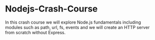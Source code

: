 # Nodejs-Crash-Course
In this crash course we will explore Node.js fundamentals including modules such as path, url, fs, events and we will create an HTTP server from scratch without Express.
